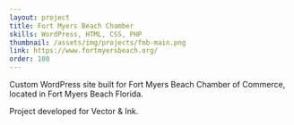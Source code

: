```yaml
---
layout: project
title: Fort Myers Beach Chamber
skills: WordPress, HTML, CSS, PHP
thumbnail: /assets/img/projects/fmb-main.png
link: https://www.fortmyersbeach.org/
order: 100
---
```


Custom WordPress site built for Fort Myers Beach Chamber of Commerce, located in Fort Myers Beach Florida.

Project developed for Vector & Ink.
